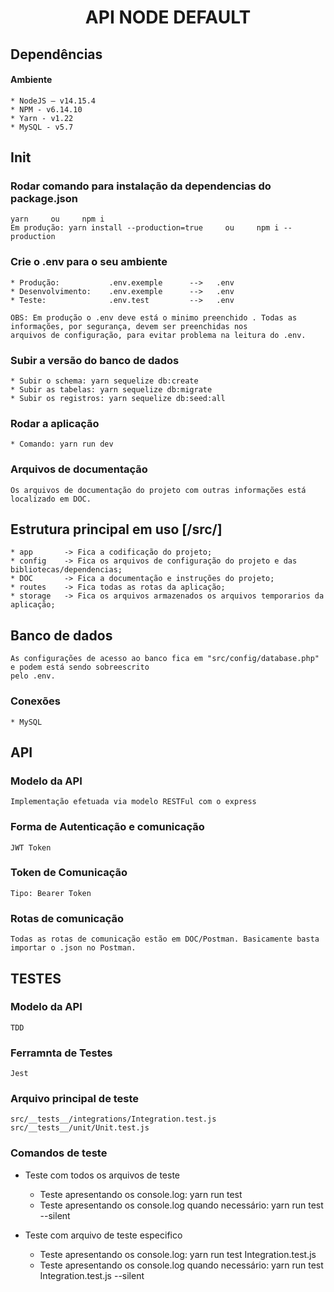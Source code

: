 <h1 align="center"> API NODE DEFAULT </h1>


## Dependências

#### Ambiente

    * NodeJS – v14.15.4
    * NPM - v6.14.10
    * Yarn - v1.22
    * MySQL - v5.7


## Init

### Rodar comando para instalação da dependencias do package.json

    yarn     ou     npm i
    Em produção: yarn install --production=true     ou     npm i --production

### Crie o .env para o seu ambiente

    * Produção:           .env.exemple      -->   .env
    * Desenvolvimento:    .env.exemple      -->   .env
    * Teste:              .env.test         -->   .env

    OBS: Em produção o .env deve está o minimo preenchido . Todas as informações, por segurança, devem ser preenchidas nos
    arquivos de configuração, para evitar problema na leitura do .env.

### Subir a versão do banco de dados

    * Subir o schema: yarn sequelize db:create
    * Subir as tabelas: yarn sequelize db:migrate
    * Subir os registros: yarn sequelize db:seed:all

### Rodar a aplicação

    * Comando: yarn run dev

### Arquivos de documentação

    Os arquivos de documentação do projeto com outras informações está localizado em DOC.


## Estrutura principal em uso [/src/]

    * app       -> Fica a codificação do projeto;
    * config    -> Fica os arquivos de configuração do projeto e das bibliotecas/dependencias;
    * DOC       -> Fica a documentação e instruções do projeto;
    * routes    -> Fica todas as rotas da aplicação;
    * storage   -> Fica os arquivos armazenados os arquivos temporarios da aplicação;


## Banco de dados

    As configurações de acesso ao banco fica em "src/config/database.php" e podem está sendo sobreescrito
    pelo .env.

### Conexões

    * MySQL


## API

### Modelo da API

    Implementação efetuada via modelo RESTFul com o express

### Forma de Autenticação e comunicação

    JWT Token

### Token de Comunicação

    Tipo: Bearer Token

### Rotas de comunicação

    Todas as rotas de comunicação estão em DOC/Postman. Basicamente basta importar o .json no Postman.


## TESTES

### Modelo da API

    TDD

### Ferramnta de Testes

    Jest

### Arquivo principal de teste

    src/__tests__/integrations/Integration.test.js
    src/__tests__/unit/Unit.test.js

### Comandos de teste

* Teste com todos os arquivos de teste

    * Teste apresentando os console.log:                          yarn run test
    * Teste apresentando os console.log quando necessário:        yarn run test --silent

* Teste com arquivo de teste especifico

    * Teste apresentando os console.log:                          yarn run test Integration.test.js
    * Teste apresentando os console.log quando necessário:        yarn run test Integration.test.js --silent
